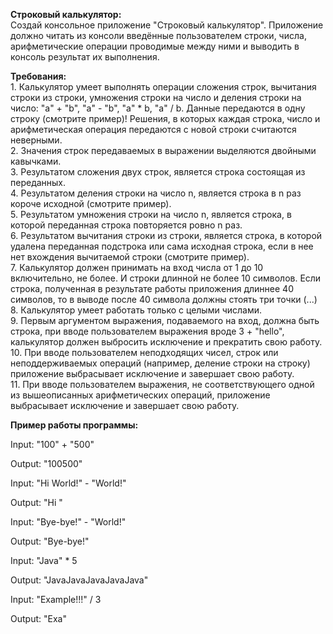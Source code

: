 **Строковый калькулятор:** \
Создай консольное приложение "Строковый калькулятор". Приложение должно читать из консоли введённые пользователем строки, числа, арифметические операции проводимые между ними и выводить в консоль результат их выполнения.

**Требования:** \
    1. Калькулятор умеет выполнять операции сложения строк, вычитания строки из строки, умножения строки на число и деления строки на число: "a" + "b", "a" - "b", "a" * b, "a" / b. Данные передаются в одну строку (смотрите пример)! Решения, в которых каждая строка, число и арифметическая операция передаются с новой строки считаются неверными.\
    2. Значения строк передаваемых в выражении выделяются двойными кавычками.\
    3. Результатом сложения двух строк, является строка состоящая из переданных.\
    4. Результатом деления строки на число n, является строка в n раз короче исходной (смотрите пример).\
    5. Результатом умножения строки на число n, является строка, в которой переданная строка повторяется ровно n раз.\
    6. Результатом вычитания строки из строки, является строка, в которой удалена переданная подстрока или сама исходная строка, если в нее нет вхождения вычитаемой строки (смотрите пример).\
    7. Калькулятор должен принимать на вход числа от 1 до 10 включительно, не более. И строки длинной не более 10 символов. Если строка, полученная в результате работы приложения длиннее 40 символов, то в выводе после 40 символа должны стоять три точки (...)\
    8. Калькулятор умеет работать только с целыми числами.\
    9. Первым аргументом выражения, подаваемого на вход, должна быть строка, при вводе пользователем выражения вроде 3 + "hello", калькулятор должен выбросить исключение и прекратить свою работу.\
    10. При вводе пользователем неподходящих чисел, строк или неподдерживаемых операций (например, деление строки на строку) приложение выбрасывает исключение и завершает свою работу.\
    11. При вводе пользователем выражения, не соответствующего одной из вышеописанных арифметических операций, приложение выбрасывает исключение и завершает свою работу.

**Пример работы программы:** 

Input:
"100" + "500"

Output:
"100500"

Input:
"Hi World!" - "World!"

Output:
"Hi "

Input:
"Bye-bye!" - "World!"

Output:
"Bye-bye!"

Input:
"Java" * 5

Output:
"JavaJavaJavaJavaJava"

Input:
"Example!!!" / 3

Output:
"Exa"
